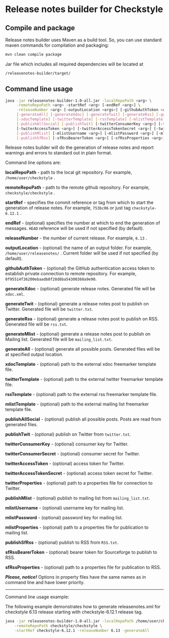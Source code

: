 # Release notes builder for Checkstyle

## Compile and package

Release notes builder uses Maven as a build tool. So, you can use standard maven commands
for compilation and packaging:

```bash
mvn clean compile package
```

Jar file which includes all required dependencies will be located at

```bash
/releasenotes-builder/target/
```

## Command line usage

```bash
java -jar releasenotes-builder-1.0-all.jar -localRepoPath <arg> \
     -remoteRepoPath <arg> -startRef <arg> [-endRef <arg>] \
     -releaseNumber <arg> [-outputLocation <args>] [-githubAuthToken <arg>] \
     [-generateAll] [-generateXdoc] [-generateTwit] [-generateRss] [-generateMlist] \
     [-xdocTemplate] [-twitterTemplate] [-rssTemplate] [-mlistTemplate] \
     [-publishAllSocial] [-publishTwit] [-twitterConsumerKey <arg>] [-twitterConsumerSecret <arg>] \
     [-twiterAccessToken <arg>] [-twitterAccessTokenSecret <arg>] [-twitterProperties <arg>] \
     [-publishMlist] [-mlistUsername <arg>] [-mlistPassword <arg>] [-mlistProperties <arg>] \
     [-publishSfRss] [-sfRssBearerToken <arg>] [-sfRssProperties <arg>]
```

Release notes builder will do the generation of release notes and report warnings and errors to
standard out in plain format.

Command line options are:

**localRepoPath** - path to the local git repository. For example,  ```/home/user/checkstyle``` .

**remoteRepoPath** - path to the remote github repository. For example, ```checkstyle/checkstyle``` .

**startRef** - specifies the commit reference or tag from which to start the generation of
release notes. For example, ```753bc06``` or just tag ```checkstyle-6.12.1``` .

**endRef** - (optional) specifies the number at which to end the generation of messages. ```HEAD```
reference
will be used if not specified (by default).

**releaseNumber** - the number of current release. For example, ```6.13``` .

**outputLocation** - (optional) the name of an output folder.
For example, ```/home/user/releasenotes/```
. Current folder will be used if not specified (by default).

**githubAuthToken** - (optional) the GitHub authentication access token to establish
private connection to remote repository. For example, `0f95514f36200ebaadb8f28d8ba54300360a9e90`.

**generateXdoc** - (optional) generate release notes. Generated file will be ```xdoc.xml```.

**generateTwit** - (optional) generate a release notes post to publish on Twitter.
Generated file will be ```twitter.txt```.

**generateRss** - (optional) generate a release notes post to publish on RSS.
Generated file will be ```rss.txt```.

**generateMlist** - (optional) generate a release notes post to publish on Mailing list.
Generated file will be ```mailing_list.txt```.

**generateAll** - (optional) generate all possible posts.
Generated files will be at specified output location.

**xdocTemplate** - (optional) path to the external xdoc freemarker template file.

**twitterTemplate** - (optional) path to the external twitter freemarker template file.

**rssTemplate** - (optional) path to the external rss freemarker template file.

**mlistTemplate** - (optional) path to the external mailing list freemarker template file.

**publishAllSocial** - (optional) publish all possible posts. Posts are read from generated files.

**publishTwit** - (optional) publish on Twitter from ```twitter.txt```.

**twitterConsumerKey** - (optional) consumer key for Twitter.

**twitterConsumerSecret** - (optional) consumer secret for Twitter.

**twitterAccessToken** - (optional) access token for Twitter.

**twitterAccessTokenSecret** - (optional) access token secret for Twitter.

**twitterProperties** - (optional) path to a properties file for connection to Twitter.

**publishMlist** - (optional) publish to mailing list from ```mailing_list.txt```.

**mlistUsername** - (optional) username key for mailing list.

**mlistPassword** - (optional) password key for mailing list.

**mlistProperties** - (optional) path to a properties file for publication to mailing list.

**publishSfRss** - (optional) publish to RSS from ```RSS.txt```.

**sfRssBearerToken** - (optional) bearer token for Sourceforge to publish to RSS.

**sfRssProperties** - (optional) path to a properties file for publication to RSS.

_**Please, notice!**_
Options in property files have the same names as in command line and have lower priority.

--------------------

Command line usage example:

The following example demonstrates how to generate releasenotes.xml for checkstyle 6.13 release
starting with checkstyle-6.12.1 release tag.

```bash
java -jar releasenotes-builder-1.0-all.jar -localRepoPath /home/user/checkstyle/ \
    -remoteRepoPath checkstyle/checkstyle \
    -startRef checkstyle-6.12.1 -releaseNumber 6.13 -generateAll
```
